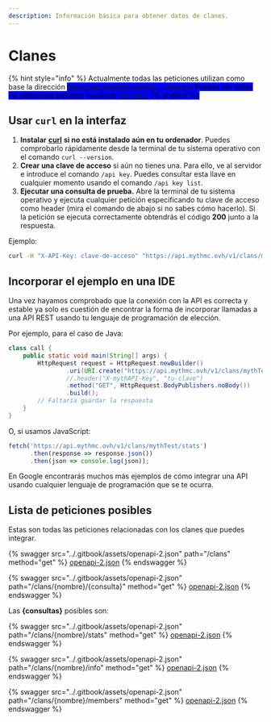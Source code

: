 ```yaml
---
description: Información básica para obtener datos de clanes.
---
```


# Clanes

{% hint style="info" %}
Actualmente todas las peticiones utilizan como base la dirección <mark style="background-color:blue;">https://api.mythmc.ovh/v1/...</mark>\
Puedes ver todas las peticiones posibles haciendo [clic aquí](clanes.md#lista-de-peticiones-posibles).
{% endhint %}

## Usar `curl` en la interfaz

1. **Instalar** [**curl**](https://curl.se/download.html) **si no está instalado aún en tu ordenador**. Puedes comprobarlo rápidamente desde la terminal de tu sistema operativo con el comando `curl --version`.
2. **Crear una clave de acceso** si aún no tienes una. Para ello, ve al servidor e introduce el comando `/api key`. Puedes consultar esta llave en cualquier momento usando el comando `/api key list`.
3. **Ejecutar una consulta de prueba.** Abre la terminal de tu sistema operativo y ejecuta cualquier petición especificando tu clave de acceso como header (mira el comando de abajo si no sabes cómo hacerlo). Si la petición se ejecuta correctamente obtendrás el código **200** junto a la respuesta.

Ejemplo:&#x20;

```bash
curl -H "X-API-Key: clave-de-acceso" "https://api.mythmc.ovh/v1/clans/mythTest/stats
```

## Incorporar el ejemplo en una IDE

Una vez hayamos comprobado que la conexión con la API es correcta y estable ya solo es cuestión de encontrar la forma de incorporar llamadas a una API REST usando tu lenguaje de programación de elección.

Por ejemplo, para el caso de Java:

```java
class call {
	public static void main(String[] args) {
		HttpRequest request = HttpRequest.newBuilder()
				.uri(URI.create("https://api.mythmc.ovh/v1/clans/mythTest/stats"))
				//.header("X-mythAPI-Key", "tu-clave")
				.method("GET", HttpRequest.BodyPublishers.noBody())
				.build();
		// Faltaría guardar la respuesta
	}
}
```

O, si usamos JavaScript:

```javascript
fetch('https://api.mythmc.ovh/v1/clans/mythTest/stats')
      .then(response => response.json())
      .then(json => console.log(json));
```

En Google encontrarás muchos más ejemplos de cómo integrar una API usando cualquier lenguaje de programación que se te ocurra.

## Lista de peticiones posibles

Estas son todas las peticiones relacionadas con los clanes que puedes integrar.&#x20;

{% swagger src="../.gitbook/assets/openapi-2.json" path="/clans" method="get" %}
[openapi-2.json](../.gitbook/assets/openapi-2.json)
{% endswagger %}

{% swagger src="../.gitbook/assets/openapi-2.json" path="/clans/{nombre}/{consulta}" method="get" %}
[openapi-2.json](../.gitbook/assets/openapi-2.json)
{% endswagger %}

Las **{consultas}** posibles son:

{% swagger src="../.gitbook/assets/openapi-2.json" path="/clans/{nombre}/stats" method="get" %}
[openapi-2.json](../.gitbook/assets/openapi-2.json)
{% endswagger %}

{% swagger src="../.gitbook/assets/openapi-2.json" path="/clans/{nombre}/info" method="get" %}
[openapi-2.json](../.gitbook/assets/openapi-2.json)
{% endswagger %}

{% swagger src="../.gitbook/assets/openapi-2.json" path="/clans/{nombre}/members" method="get" %}
[openapi-2.json](../.gitbook/assets/openapi-2.json)
{% endswagger %}

